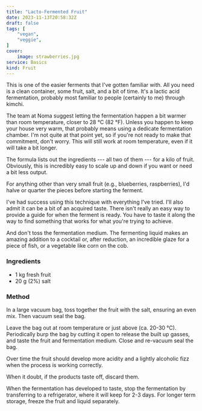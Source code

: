 ```yaml
---
title: "Lacto-Fermented Fruit"
date: 2023-11-13T20:58:32Z
draft: false
tags: [
    "vegan",
    "veggie",
]
cover:
    image: strawberries.jpg
service: Basics
kind: Fruit
---
```


This is one of the easier ferments that I've gotten familiar with. All you need is a clean container, some fruit, salt, and a bit of time. It's a lactic acid fermentation, probably most familiar to people (certainly to me) through kimchi.

The team at Noma suggest letting the fermentation happen a bit warmer than room temperature, closer to 28 °C (82 °F). Unless you happen to keep your house very warm, that probably means using a dedicate fermentation chamber. I'm not quite at that point yet, so if you're not ready to make that commitment, don't worry. This will still work at room temperature, even if it will take a bit longer.

The formula lists out the ingredients --- all two of them --- for a kilo of fruit. Obviously, this is incredibly easy to scale up and down if you want or need a bit less output.

For anything other than very small fruit (e.g., blueberries, raspberries), I'd halve or quarter the pieces before starting the ferment.

I've had success using this technique with everything I've tried. I'll also admit it can be a bit of an acquired taste. There isn't really an easy way to provide a guide for when the ferment is ready. You have to taste it along the way to find something that works for what you're trying to achieve.

And don't toss the fermentation medium. The fermenting liquid makes an amazing addition to a cocktail or, after reduction, an incredible glaze for a piece of fish, or a vegetable like corn on the cob.

### Ingredients

* 1 kg fresh fruit
* 20 g (2%) salt

### Method

In a large vacuum bag, toss together the fruit with the salt, ensuring an even mix. Then vacuum seal the bag.

Leave the bag out at room temperature or just above (ca. 20-30 °C). Periodically burp the bag by cutting it open to release the built up gasses, and taste the fruit and fermentation medium. Close and re-vacuum seal the bag.

Over time the fruit should develop more acidity and a lightly alcoholic fizz when the process is working correctly.

When it doubt, if the products taste off, discard them.

When the fermentation has developed to taste, stop the fermentation by transferring to a refrigerator, where it will keep for 2-3 days. For longer term storage, freeze the fruit and liquid separately.

